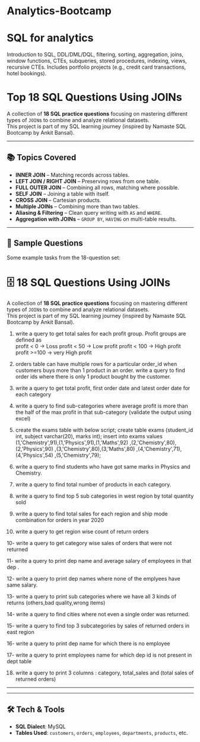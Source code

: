 # Analytics-Bootcamp 
# SQL for analytics

Introduction to SQL, DDL/DML/DQL, filtering, sorting, aggregation, joins, window functions, CTEs, subqueries, stored procedures, indexing, views, recursive CTEs. Includes portfolio projects (e.g., credit card transactions, hotel bookings).

# Top 18 SQL Questions Using JOINs
A collection of **18 SQL practice questions** focusing on mastering different types of `JOIN`s to combine and analyze relational datasets.  
This project is part of my SQL learning journey (inspired by Namaste SQL Bootcamp by Ankit Bansal).

---

## 📚 Topics Covered
- **INNER JOIN** – Matching records across tables.
- **LEFT JOIN / RIGHT JOIN** – Preserving rows from one table.
- **FULL OUTER JOIN** – Combining all rows, matching where possible.
- **SELF JOIN** – Joining a table with itself.
- **CROSS JOIN** – Cartesian products.
- **Multiple JOINs** – Combining more than two tables.
- **Aliasing & Filtering** – Clean query writing with `AS` and `WHERE`.
- **Aggregation with JOINs** – `GROUP BY`, `HAVING` on multi-table results.

---

## 📝 Sample Questions
Some example tasks from the 18-question set:
# 🗄️ 18 SQL Questions Using JOINs

A collection of **18 SQL practice questions** focusing on mastering different types of `JOIN`s to combine and analyze relational datasets.  
This project is part of my SQL learning journey (inspired by Namaste SQL Bootcamp by Ankit Bansal).

1. write a query to get total sales for each profit group. Profit groups are defined as  
profit < 0 -> Loss
profit < 50 -> Low profit
profit < 100 -> High profit
profit >=100 -> very High profit


2. orders table can have multiple rows for a particular order_id when customers buys more than 1 product in an order.
write a query to find order ids where there is only 1 product bought by the customer.


3.  write a query to get total profit, first order date and latest order date for each category
   
4.  write a query to find sub-categories where average profit is more than the half of the max profit in that sub-category (validate the output using excel)

   
5. create the exams table with below script;
create table exams (student_id int, subject varchar(20), marks int);
insert into exams values (1,'Chemistry',91),(1,'Physics',91),(1,'Maths',92)
,(2,'Chemistry',80),(2,'Physics',90)
,(3,'Chemistry',80),(3,'Maths',80)
,(4,'Chemistry',71),(4,'Physics',54)
,(5,'Chemistry',79);

5. write a query to find students who have got same marks in Physics and Chemistry.
   
6.  write a query to find total number of products in each category.

7.  write a query to find top 5 sub categories in west region by total quantity sold

8.  write a query to find total sales for each region and ship mode combination for orders in year 2020
   
10.  write a query to get region wise count of return orders
    
10- write a query to get category wise sales of orders that were not returned

11- write a query to print dep name and average salary of employees in that dep .

12- write a query to print dep names where none of the emplyees have same salary.

13- write a query to print sub categories where we have all 3 kinds of returns (others,bad quality,wrong items)

14- write a query to find cities where not even a single order was returned.

15- write a query to find top 3 subcategories by sales of returned orders in east region

16- write a query to print dep name for which there is no employee

17- write a query to print employees name for which dep id is not present in dept table

18. write a query to print 3 columns : category, total_sales and (total sales of returned orders)
---

---

## 🛠️ Tech & Tools
- **SQL Dialect**: MySQL 
- **Tables Used**: `customers`, `orders`, `employees`, `departments`, `products`, etc.



